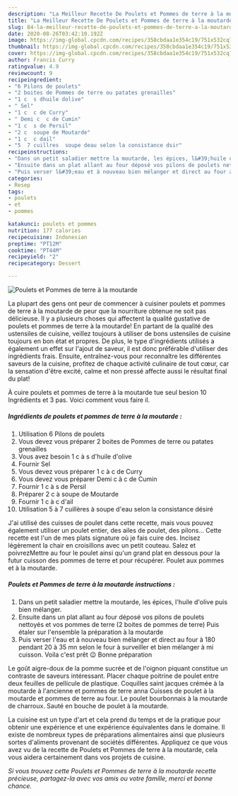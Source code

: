 ```yaml
---
description: "La Meilleur Recette De Poulets et Pommes de terre à la moutarde"
title: "La Meilleur Recette De Poulets et Pommes de terre à la moutarde"
slug: 84-la-meilleur-recette-de-poulets-et-pommes-de-terre-a-la-moutarde
date: 2020-08-26T03:42:10.192Z
image: https://img-global.cpcdn.com/recipes/358cbdaa1e354c19/751x532cq70/poulets-et-pommes-de-terre-a-la-moutarde-photo-principale-de-la-recette.jpg
thumbnail: https://img-global.cpcdn.com/recipes/358cbdaa1e354c19/751x532cq70/poulets-et-pommes-de-terre-a-la-moutarde-photo-principale-de-la-recette.jpg
cover: https://img-global.cpcdn.com/recipes/358cbdaa1e354c19/751x532cq70/poulets-et-pommes-de-terre-a-la-moutarde-photo-principale-de-la-recette.jpg
author: Francis Curry
ratingvalue: 4.9
reviewcount: 9
recipeingredient:
- "6 Pilons de poulets"
- "2 boites de Pommes de terre ou patates grenailles"
- "1 c  s dhuile dolive"
- " Sel"
- "1 c  c de Curry"
- " Demi c  c de Cumin"
- "1 c  s de Persil"
- "2 c  soupe de Moutarde"
- "1 c  c dail"
- "5  7 cuillres  soupe deau selon la consistance dsir"
recipeinstructions:
- "Dans un petit saladier mettre la moutarde, les épices, l&#39;huile d&#39;olive puis bien mélanger."
- "Ensuite dans un plat allant au four déposé vos pilons de poulets nettoyés et vos pommes de terre (2 boites de pommes de terre) Puis étaler sur l&#39;ensemble la préparation à la moutarde"
- "Puis verser l&#39;eau et à nouveau bien mélanger et direct au four à 180 pendant 20 à 35 mn selon le four à surveiller et bien mélanger à mi cuisson. Voila c&#39;est prêt 😉 Bonne préparation"
categories:
- Resep
tags:
- poulets
- et
- pommes

katakunci: poulets et pommes 
nutrition: 177 calories
recipecuisine: Indonesian
preptime: "PT12M"
cooktime: "PT44M"
recipeyield: "2"
recipecategory: Dessert

---
```



![Poulets et Pommes de terre à la moutarde](https://img-global.cpcdn.com/recipes/358cbdaa1e354c19/751x532cq70/poulets-et-pommes-de-terre-a-la-moutarde-photo-principale-de-la-recette.jpg)

La plupart des gens ont peur de commencer à cuisiner poulets et pommes de terre à la moutarde de peur que la nourriture obtenue ne soit pas délicieuse. Il y a plusieurs choses qui affectent la qualité gustative de poulets et pommes de terre à la moutarde! En partant de la qualité des ustensiles de cuisine, veillez toujours à utiliser de bons ustensiles de cuisine toujours en bon état et propres. De plus, le type d'ingrédients utilisés a également un effet sur l'ajout de saveur, il est donc préférable d'utiliser des ingrédients frais. Ensuite, entraînez-vous pour reconnaître les différentes saveurs de la cuisine, profitez de chaque activité culinaire de tout cœur, car la sensation d'être excité, calme et non pressé affecte aussi le résultat final du plat!

<!--inarticleads1-->

À cuire poulets et pommes de terre à la moutarde tue seul besion 10 Ingrédients et 3 pas. Voici comment vous faire il.

##### Ingrédients de poulets et pommes de terre à la moutarde :

1. Utilisation 6 Pilons de poulets
1. Vous devez vous préparer 2 boites de Pommes de terre ou patates grenailles
1. Vous avez besoin 1 c à s d&#39;huile d&#39;olive
1. Fournir  Sel
1. Vous devez vous préparer 1 c à c de Curry
1. Vous devez vous préparer  Demi c à c de Cumin
1. Fournir 1 c à s de Persil
1. Préparer 2 c à soupe de Moutarde
1. Fournir 1 c à c d&#39;ail
1. Utilisation 5 à 7 cuillères à soupe d&#39;eau selon la consistance désiré


J&#39;ai utilisé des cuisses de poulet dans cette recette, mais vous pouvez également utiliser un poulet entier, des ailes de poulet, des pilons… Cette recette est l&#39;un de mes plats signature où je fais cuire des. Incisez légèrement la chair en croisillons avec un petit couteau. Salez et poivrezMettre au four le poulet ainsi qu&#39;un grand plat en dessous pour la futur cuisson des pommes de terre et pour récupérer. Poulet aux pommes et à la moutarde. 

<!--inarticleads2-->

##### Poulets et Pommes de terre à la moutarde instructions :

1. Dans un petit saladier mettre la moutarde, les épices, l&#39;huile d&#39;olive puis bien mélanger.
1. Ensuite dans un plat allant au four déposé vos pilons de poulets nettoyés et vos pommes de terre (2 boites de pommes de terre) Puis étaler sur l&#39;ensemble la préparation à la moutarde
1. Puis verser l&#39;eau et à nouveau bien mélanger et direct au four à 180 pendant 20 à 35 mn selon le four à surveiller et bien mélanger à mi cuisson. Voila c&#39;est prêt 😉 Bonne préparation


Le goût aigre-doux de la pomme sucrée et de l&#39;oignon piquant constitue un contraste de saveurs intéressant. Placer chaque poitrine de poulet entre deux feuilles de pellicule de plastique. Coquilles saint jacques crémée à la moutarde à l&#39;ancienne et pommes de terre anna Cuisses de poulet à la moutarde et pommes de terre au four. Le poulet bourbonnais à la moutarde de charroux. Sauté en bouche de poulet à la moutarde. 

<!--inarticleads1-->

<p>
La cuisine est un type d'art et cela prend du temps et de la pratique pour obtenir une expérience et une expérience équivalentes dans le domaine. Il existe de nombreux types de préparations alimentaires ainsi que plusieurs sortes d'aliments provenant de sociétés différentes. Appliquez ce que vous avez vu de la recette de Poulets et Pommes de terre à la moutarde, cela vous aidera certainement dans vos projets de cuisine.
</p>

<p>
<i>Si vous trouvez cette Poulets et Pommes de terre à la moutarde recette précieuse, partagez-la avec vos amis ou votre famille, merci et bonne chance.</i>
</p>
